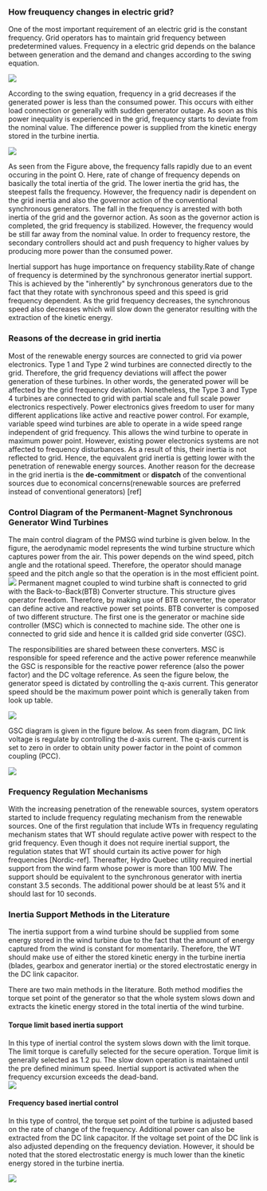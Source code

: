 ### How freuquency changes in electric grid? ###
One of the most important requirement of an electric grid is the constant frequency. Grid operators has to maintain grid frequency between predetermined values. Frequency in a electric grid depends on the balance between generation and the demand and changes according to the swing equation.  

![](Images/swing.JPG)  

According to the swing equation, frequency in a grid decreases if the generated power is less than the consumed power. This occurs with either load connection or generally with sudden generator outage. As soon as this power inequality is experienced in the grid, frequency starts to deviate from the nominal value. The difference power is supplied from the kinetic energy stored in the turbine inertia. 

![](Images/frequencydisturbance.JPG)  

As seen from the Figure above, the frequency falls rapidly due to an event occuring in the point O. Here, rate of change of frequency depends on basically the total inertia of the grid. The lower inertia the grid has, the steepest falls the frequency. However, the frequency nadir is dependent on the grid inertia and also the governor action of the conventional synchronous generators. The fall in the frequency is arrested with both inertia of the grid and the governor action. As soon as the governor action is completed, the grid frequency is stabilized. However, the frequency would be still far away from the nominal value. In order to frequency restore, the secondary controllers should act and push frequency to higher values by producing more power than the consumed power.  

Inertial support has huge importance on frequency stability.Rate of change of frequency is determined by the synchronous generator inertial support. This is achieved by the "inherently" by synchronous generators due to the fact that they rotate with synchronous speed and this speed is grid frequency dependent. As the grid frequency decreases, the synchronous speed also decreases which will slow down the generator resulting with the extraction of the kinetic energy.  

### Reasons of the decrease in grid inertia ###
Most of the renewable energy sources are connected to grid via power electronics. Type 1 and Type 2 wind turbines are connected directly to the grid. Therefore, the grid frequency deviations will affect the power generation of these turbines. In other words, the generated power will be affected by the grid frequency deviation. Nonetheless, the Type 3 and Type 4 turbines are connected to grid with partial scale and full scale power electronics respectively. Power electronics gives freedom to user for many different applications like active and reactive power control. For example, variable speed wind turbines are able to operate in a wide speed range independent of grid frequency. This allows the wind turbine to operate in maximum power point. However, existing power electronics systems are not affected to frequency disturbances. As a result of this, their inertia is not reflected to grid. Hence, the equivalent grid inertia is getting lower with the penetration of renewable energy sources. Another reason for the decrease in the grid inertia is the **de-commitment** or **dispatch** of the conventional sources due to economical concerns(renewable sources are preferred instead of conventional generators) [ref]  

### Control Diagram of the Permanent-Magnet Synchronous Generator Wind Turbines ###

The main control diagram of the PMSG wind turbine is given below. In the figure, the aerodynamic model represents the wind turbine structure which captures power from the air. This power depends on the wind speed, pitch angle and the rotational speed. Therefore, the operator should manage speed and the pitch angle so that the operation is in the most efficient point. 
![](Images/controldiagram.JPG) 
Permanent magnet coupled to wind turbine shaft is connected to grid with the Back-to-Back(BTB) Converter structure. This structure gives operator freedom. Therefore, by making use of BTB converter, the operator can define active and reactive power set points. BTB converter is composed of two different structure. The first one is the generator or machine side controller (MSC) which is connected to machine side. The other one is connected to grid side and hence it is callded grid side converter (GSC).  

The responsibilities are shared between these converters. MSC is responsible for speed reference and the active power reference meanwhile the GSC is responsible for the reactive power reference (also the power factor) and the DC voltage reference. As seen the figure below, the generator speed is dictated by controlling the q-axis current. This generator speed should be the maximum power point which is generally taken from look up table. 

![](Images/MSC.JPG)  

GSC diagram is given in the figure below. As seen from diagram, DC link voltage is regulate by controlling the d-axis current. The q-axis current is set to zero in order to obtain unity power factor in the point of common coupling (PCC). 

![](Images/GSC.JPG)  

### Frequency Regulation Mechanisms ###
With the increasing penetration of the renewable sources, system operators started to include frequency regulating mechanism from the renewable sources. One of the first regulation that include WTs in frequency regulating mechanism states that WT should regulate active power with respect to the grid frequency. Even though it does not require inertial support, the regulation states that WT should curtain its active power for high frequencies [Nordic-ref]. Thereafter, Hydro Quebec utility required inertial support from the wind farm whose power is more than 100 MW. The support should be equivalent to the synchronous generator with inertia constant 3.5 seconds. The additional power should be at least 5% and it should last for 10 seconds. 

### Inertia Support Methods in the Literature ###

The inertia support from a wind turbine should be supplied from some energy stored in the wind turbine due to the fact that the amount of energy captured from the wind is constant for momentarily. Therefore, the WT should make use of either the stored kinetic energy in the turbine inertia (blades, gearbox and generator inertia) or the stored electrostatic energy in the DC link capacitor. 

There are two main methods in the literature. Both method modifies the torque set point of the generator so that the whole system slows down and extracts the kinetic energy stored in the total inertia of the wind turbine.  

#### Torque limit based inertia support ####
In this type of inertial control the system slows down with the limit torque. The limit torque is carefully selected for the secure operation. Torque limit is generally selected as 1.2 pu. The slow down operation is maintained until the pre defined minimum speed. Inertial support is activated when the frequency excursion exceeds the dead-band.  
![](Images/sic.JPG)  


#### Frequency based inertial control ####

In this type of control, the torque set point of the turbine is adjusted based on the rate of change of the frequency. Additional power can also be extracted from the DC link capacitor. If the voltage set point of the DC link is also adjusted depending on the frequency deviation. However, it should be noted that the stored electrostatic energy is much lower than the kinetic energy stored in the turbine inertia. 

![](Images/fbic.JPG)  

